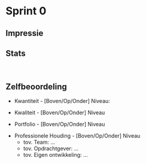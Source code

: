 #  Sprint 0

## Impressie

<!-- 
Vertel heel kort hoe het product er voor staat, en wat jouw aandeel er in was deze sprint. Link een paar schetsen wat je graag zou bouwen, en/of post de sprint-0
hello-world screenshots. Waarschijnlijk is het nog niet veel, maar nu een mooi 'Before' beeld maakt de volgende sprints leuker om te zien -->

## Stats

<!-- Deze statistieken zullen met een PR aangeleverd worden -->
![Stats](./stats.png)

<!-- 
Hier is als het goed is nog niet zoveel te zien. Meer een test voor ons docenten of we dit logistiek werkend gaan krijgen! -->


## Zelfbeoordeling

* Kwantiteit - [Boven/Op/Onder] Niveau: <!-- Streep weg wat niet van toepassing is -->

<!-- Wat is jouw aandeel geweest in het ontwikkelen van de team-visie wat er gebouwd moet gaan worden? 
     Als je dit makkelijk kan aangeven met een linkje, graag. Maar je hoeft echt niet per regel te gaan citeren. -->

* Kwaliteit - [Boven/Op/Onder] Niveau <!-- Streep weg wat niet van toepassing is -->

<!-- Vind je zelf dat je het helder/duidelijk/netjes gecommuniceerd of gemaakt hebt? Wellicht ben je zelf
     verrast hoe goed het ging, of had je het veel beter kunnen doen als je maar meer tijd had gehad. -->   

* Portfolio - [Boven/Op/Onder] Niveau <!-- Streep weg wat niet van toepassing is -->
  
<!-- Is het gelukt om je portfolio als statische Github site online te zetten? Heb je daar nog evt. extras aan toegevoegd? Er is best veel mogelijk met Github pages, en eerlijk gezegd beoordelen we totaal niet op hoe het eruit ziet (mits het functioneel is!). Maar het is natuurlijk wel leuk en motiverend hier iets moois van te maken -->

* Professionele Houding - [Boven/Op/Onder] Niveau <!-- Streep weg wat niet van toepassing is -->
    * tov. Team: ... <!-- Is het gelukt om goed kennis te maken, afspraken te maken, teamcontract op te stellen, etc. Of lag je er een beetje buiten? -->
    * tov. Opdrachtgever: ... <!-- Is het gelukt om zelf een helder beeld van de opdracht te krijgen? Heb je inspiratie hoe/wie/wat/waar te beginnnen? -->
    * tov. Eigen ontwikkeling: ... <!-- Is het gelukt om goed te starten? Vroeg opstaan na de zomervakantie? Alle tooltjes installeren? Wat zou je graag anders hebben gedaan en/of een volgende keer anders doen? Zijn er nog open vragen die je beantwoord moet hebben om goed te kunnen starten? -->
